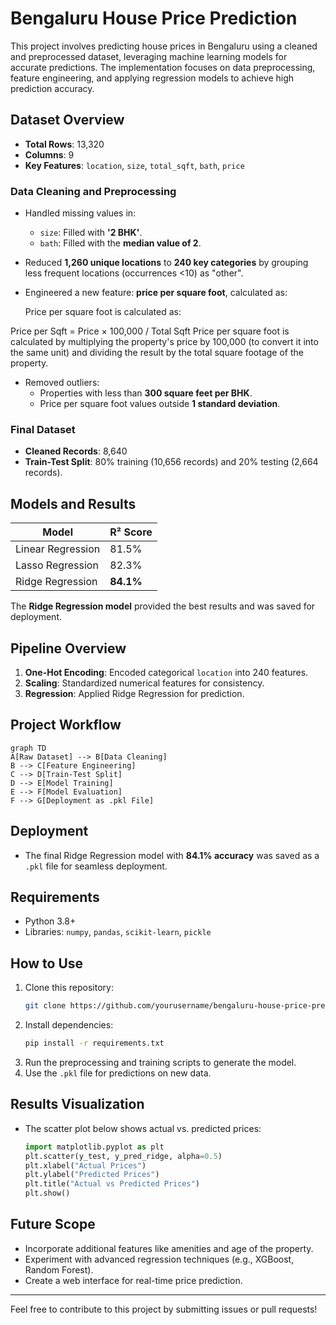 # Bengaluru House Price Prediction

This project involves predicting house prices in Bengaluru using a cleaned and preprocessed dataset, leveraging machine learning models for accurate predictions. The implementation focuses on data preprocessing, feature engineering, and applying regression models to achieve high prediction accuracy.

## Dataset Overview

- **Total Rows**: 13,320  
- **Columns**: 9  
- **Key Features**: `location`, `size`, `total_sqft`, `bath`, `price`  

### Data Cleaning and Preprocessing
- Handled missing values in:
  - `size`: Filled with **'2 BHK'**.
  - `bath`: Filled with the **median value of 2**.
- Reduced **1,260 unique locations** to **240 key categories** by grouping less frequent locations (occurrences <10) as "other".
- Engineered a new feature: **price per square foot**, calculated as:

  Price per square foot is calculated as:

Price per Sqft = Price × 100,000 / Total Sqft
Price per square foot is calculated by multiplying the property's price by 100,000 (to convert it into the same unit) and dividing the result by the total square footage of the property.
​
 
- Removed outliers:
  - Properties with less than **300 square feet per BHK**.
  - Price per square foot values outside **1 standard deviation**.

### Final Dataset
- **Cleaned Records**: 8,640  
- **Train-Test Split**: 80% training (10,656 records) and 20% testing (2,664 records).

## Models and Results

| Model              | R² Score |
|--------------------|-----------|
| Linear Regression  | 81.5%     |
| Lasso Regression   | 82.3%     |
| Ridge Regression   | **84.1%** |

The **Ridge Regression model** provided the best results and was saved for deployment.

## Pipeline Overview

1. **One-Hot Encoding**: Encoded categorical `location` into 240 features.
2. **Scaling**: Standardized numerical features for consistency.
3. **Regression**: Applied Ridge Regression for prediction.

## Project Workflow

```mermaid
graph TD
A[Raw Dataset] --> B[Data Cleaning]
B --> C[Feature Engineering]
C --> D[Train-Test Split]
D --> E[Model Training]
E --> F[Model Evaluation]
F --> G[Deployment as .pkl File]
```

## Deployment

- The final Ridge Regression model with **84.1% accuracy** was saved as a `.pkl` file for seamless deployment.

## Requirements

- Python 3.8+
- Libraries: `numpy`, `pandas`, `scikit-learn`, `pickle`

## How to Use

1. Clone this repository:
   ```bash
   git clone https://github.com/yourusername/bengaluru-house-price-prediction.git
   ```
2. Install dependencies:
   ```bash
   pip install -r requirements.txt
   ```
3. Run the preprocessing and training scripts to generate the model.
4. Use the `.pkl` file for predictions on new data.

## Results Visualization


- The scatter plot below shows actual vs. predicted prices:

  ```python
  import matplotlib.pyplot as plt
  plt.scatter(y_test, y_pred_ridge, alpha=0.5)
  plt.xlabel("Actual Prices")
  plt.ylabel("Predicted Prices")
  plt.title("Actual vs Predicted Prices")
  plt.show()
  ```

## Future Scope

- Incorporate additional features like amenities and age of the property.
- Experiment with advanced regression techniques (e.g., XGBoost, Random Forest).
- Create a web interface for real-time price prediction.

---

Feel free to contribute to this project by submitting issues or pull requests!
